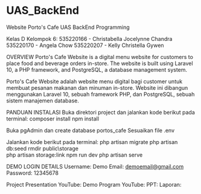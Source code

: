 # UAS_BackEnd
 
Website Porto's Cafe
UAS BackEnd Programming

Kelas D Kelompok 6:
535220166 - Christabella Jocelynne Chandra
535220170 - Angela Chow
535220207 - Kelly Christella Gywen


OVERVIEW
Porto's Cafe Website is a digital menu website for customers to place food and beverage orders in-store. The website is built using Laravel 10, a PHP framework, and PostgreSQL, a database management system.

Porto's Cafe Website adalah website menu digital bagi customer untuk membuat pesanan makanan dan minuman in-store. Website ini dibangun menggunakan Laravel 10, sebuah framework PHP, dan PostgreSQL, sebuah sistem manajemen database.

PANDUAN INSTALASI
Buka direktori project dan jalankan kode berikut pada terminal:
    composer install
    npm install

Buka pgAdmin dan create database portos_cafe
Sesuaikan file .env

Jalankan kode berikut pada terminal:
    php artisan migrate
    php artisan db:seed
    rmdir public\storage   
    php artisan storage:link
    npm run dev
    php artisan serve


DEMO LOGIN DETAILS
Username: Demo
Email: demoemail@gmail.com
Password: 12345678

Project Presentation YouTube:
Demo Program YouTube:
PPT:
Laporan:
